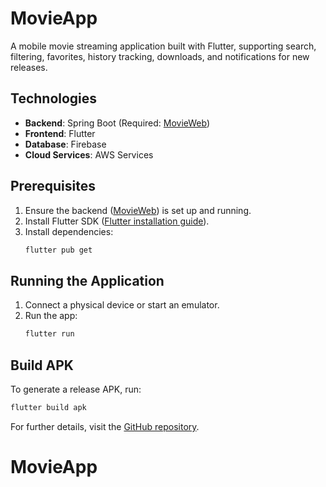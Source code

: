 # MovieApp

A mobile movie streaming application built with Flutter, supporting search, filtering, favorites, history tracking, downloads, and notifications for new releases.

## Technologies
- **Backend**: Spring Boot (Required: [MovieWeb](https://github.com/nhattrinhnguyen1601/MovieWeb))
- **Frontend**: Flutter
- **Database**: Firebase
- **Cloud Services**: AWS Services

## Prerequisites
1. Ensure the backend ([MovieWeb](https://github.com/nhattrinhnguyen1601/MovieWeb)) is set up and running.
2. Install Flutter SDK ([Flutter installation guide](https://docs.flutter.dev/get-started/install)).
3. Install dependencies:
   ```sh
   flutter pub get
   ```

## Running the Application
1. Connect a physical device or start an emulator.
2. Run the app:
   ```sh
   flutter run
   ```

## Build APK
To generate a release APK, run:
```sh
flutter build apk
```

For further details, visit the [GitHub repository](https://github.com/nhattrinhnguyen1601/MovieApp).
# MovieApp
